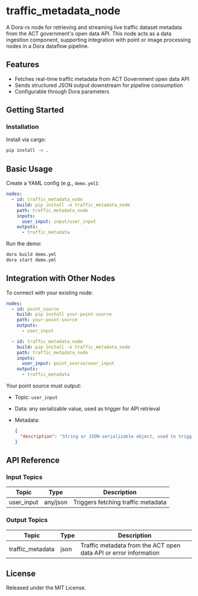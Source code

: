 # traffic_metadata_node

A Dora-rs node for retrieving and streaming live traffic dataset metadata from the ACT government's open data API. This node acts as a data ingestion component, supporting integration with point or image processing nodes in a Dora dataflow pipeline.

## Features
- Fetches real-time traffic metadata from ACT Government open data API
- Sends structured JSON output downstream for pipeline consumption
- Configurable through Dora parameters

## Getting Started

### Installation
Install via cargo:
```bash
pip install -e .
```

## Basic Usage

Create a YAML config (e.g., `demo.yml`):

```yaml
nodes:
  - id: traffic_metadata_node
    build: pip install -e traffic_metadata_node
    path: traffic_metadata_node
    inputs:
      user_input: input/user_input
    outputs:
      - traffic_metadata
```

Run the demo:

```bash
dora build demo.yml
dora start demo.yml
```


## Integration with Other Nodes

To connect with your existing node:

```yaml
nodes:
  - id: point_source
    build: pip install your-point-source
    path: your-point-source
    outputs:
      - user_input

  - id: traffic_metadata_node
    build: pip install -e traffic_metadata_node
    path: traffic_metadata_node
    inputs:
      user_input: point_source/user_input
    outputs:
      - traffic_metadata
```

Your point source must output:

* Topic: `user_input`
* Data: any serializable value, used as trigger for API retrieval
* Metadata:

  ```json
  {
    "description": "String or JSON-serializable object, used to trigger traffic metadata retrieval."
  }
  ```

## API Reference

### Input Topics

| Topic       | Type         | Description                        |
| ----------- | ------------ | ---------------------------------- |
| user_input  | any/json     | Triggers fetching traffic metadata |

### Output Topics

| Topic           | Type        | Description                                                      |
| --------------- | ----------- | ---------------------------------------------------------------- |
| traffic_metadata | json       | Traffic metadata from the ACT open data API or error information |

## License

Released under the MIT License.
